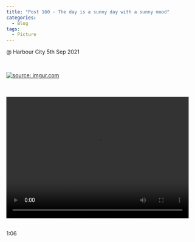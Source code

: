 ```yaml
---
title: "Post 160 - The day is a sunny day with a sunny mood"
categories:
  - Blog
tags:
  - Picture
---
```


@ Harbour City 5th Sep 2021

<br/>

<a href="https://imgur.com/PLhCeCa"><img src="https://i.imgur.com/PLhCeCa.jpg" title="source: imgur.com" /></a>

<br/>
<br/>
<video width="480" height="320" controls="controls">
  <source src="https://i.imgur.com/4Yal1ga.mp4" type="video/mp4">
</video>
<br/>
<br/>

1:06
<br/>
<br/>
<script src="https://utteranc.es/client.js"
        repo="serendipityinlife/serendipityinlife.github.io"
        issue-term="pathname"
        theme="github-light"
        crossorigin="anonymous"
        async>
</script>
